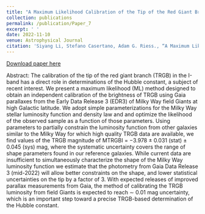 ```yaml
---
title: "A Maximum Likelihood Calibration of the Tip of the Red Giant Branch Luminosity from High Latitude Field Giants using Gaia Early Data Release 3 Parallaxes"
collection: publications
permalink: /publication/Paper_7
excerpt: ' '
date: 2022-11-10
venue: Astrophysical Journal
citation: 'Siyang Li, Stefano Casertano, Adam G. Riess., “A Maximum Likelihood Calibration of the Tip of the Red Giant Branch Luminosity from High Latitude Field Giants using Gaia Early Data Release 3 Parallaxes”, Astrophysical Journal, 939, 96 (November 10, 2022).'
---
```


[Download paper here](/files/MW_TRGB_ML_arXiv_2022.pdf)

Abstract: The calibration of the tip of the red giant branch (TRGB) in the I-band has a direct role in determinations of the Hubble constant, a subject of recent interest. We present a maximum likelihood (ML) method designed to obtain an independent calibration of the brightness of TRGB using Gaia parallaxes from the Early Data Release 3 (EDR3) of Milky Way field Giants at high Galactic latitude. We adopt simple parameterizations for the Milky Way stellar luminosity function and density law and and optimize the likelihood of the observed sample as a function of those parameters. Using parameters to partially constrain the luminosity function from other galaxies similar to the Milky Way for which high quality TRGB data are available, we find values of the TRGB magnitude of MTRGBI = −3.978 ± 0.031 (stat) ± 0.045 (sys) mag, where the systematic uncertainty covers the range of shape parameters found in our reference galaxies. While current data are insufficient to simultaneously characterize the shape of the Milky Way luminosity function we estimate that the photometry from Gaia Data Release 3 (mid-2022) will allow better constraints on the shape, and lower statistical uncertainties on the tip by a factor of 3. With expected releases of improved parallax measurements from Gaia, the method of calibrating the TRGB luminosity from field Giants is expected to reach ∼ 0.01 mag uncertainty, which is an important step toward a precise TRGB-based determination of the Hubble constant.
